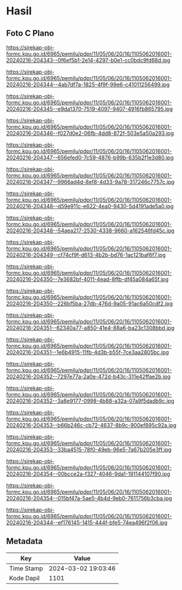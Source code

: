 # Hasil

## Foto C Plano

https://sirekap-obj-formc.kpu.go.id/6965/pemilu/pdpr/11/05/06/20/16/1105062016001-20240216-204343--0f6ef5b1-2e14-4297-b0e1-cc0bdc9fd68d.jpg

https://sirekap-obj-formc.kpu.go.id/6965/pemilu/pdpr/11/05/06/20/16/1105062016001-20240216-204344--4ab7df7a-1825-4f9f-99e6-c41011256499.jpg

https://sirekap-obj-formc.kpu.go.id/6965/pemilu/pdpr/11/05/06/20/16/1105062016001-20240216-204345--e9da1370-7519-4097-9407-4916fb865795.jpg

https://sirekap-obj-formc.kpu.go.id/6965/pemilu/pdpr/11/05/06/20/16/1105062016001-20240216-204346--f027d0e2-06fb-4dd8-872f-503e5a50a293.jpg

https://sirekap-obj-formc.kpu.go.id/6965/pemilu/pdpr/11/05/06/20/16/1105062016001-20240216-204347--656efed0-7c59-4876-b99b-635b2f1e3d80.jpg

https://sirekap-obj-formc.kpu.go.id/6965/pemilu/pdpr/11/05/06/20/16/1105062016001-20240216-204347--9966ad4d-8ef8-4d33-9a78-317246c7757c.jpg

https://sirekap-obj-formc.kpu.go.id/6965/pemilu/pdpr/11/05/06/20/16/1105062016001-20240216-204348--d59e911c-e622-4ea0-9430-5d4191ade5a0.jpg

https://sirekap-obj-formc.kpu.go.id/6965/pemilu/pdpr/11/05/06/20/16/1105062016001-20240216-204348--54aea217-2530-4338-9660-a162546fd45c.jpg

https://sirekap-obj-formc.kpu.go.id/6965/pemilu/pdpr/11/05/06/20/16/1105062016001-20240216-204349--cf74cf9f-d613-4b2b-bd76-1ac121baf6f7.jpg

https://sirekap-obj-formc.kpu.go.id/6965/pemilu/pdpr/11/05/06/20/16/1105062016001-20240216-204350--7e3682bf-4011-4ead-8ffb-df45a084a65f.jpg

https://sirekap-obj-formc.kpu.go.id/6965/pemilu/pdpr/11/05/06/20/16/1105062016001-20240216-204350--226bf5ba-27db-476d-9a05-91ac6a50cdf2.jpg

https://sirekap-obj-formc.kpu.go.id/6965/pemilu/pdpr/11/05/06/20/16/1105062016001-20240216-204351--62340a77-a850-41e4-88a6-ba23c1308bbd.jpg

https://sirekap-obj-formc.kpu.go.id/6965/pemilu/pdpr/11/05/06/20/16/1105062016001-20240216-204351--1e6b4915-11fb-4d3b-b55f-7ce3aa2805bc.jpg

https://sirekap-obj-formc.kpu.go.id/6965/pemilu/pdpr/11/05/06/20/16/1105062016001-20240216-204352--7297e77a-2a0e-472d-b43c-311e42ffae2b.jpg

https://sirekap-obj-formc.kpu.go.id/6965/pemilu/pdpr/11/05/06/20/16/1105062016001-20240216-204352--3a8e9177-0998-4b88-a32a-07a9f5dadb9c.jpg

https://sirekap-obj-formc.kpu.go.id/6965/pemilu/pdpr/11/05/06/20/16/1105062016001-20240216-204353--b66b246c-cb72-4637-8b9c-900ef895c92a.jpg

https://sirekap-obj-formc.kpu.go.id/6965/pemilu/pdpr/11/05/06/20/16/1105062016001-20240216-204353--33ba4515-78f0-49eb-96e5-7a67b205e3ff.jpg

https://sirekap-obj-formc.kpu.go.id/6965/pemilu/pdpr/11/05/06/20/16/1105062016001-20240216-204354--00bcce2a-f327-4046-9da1-191144107f90.jpg

https://sirekap-obj-formc.kpu.go.id/6965/pemilu/pdpr/11/05/06/20/16/1105062016001-20240216-204354--015bf47a-5ae5-4b4d-9eb0-7611756b3cba.jpg

https://sirekap-obj-formc.kpu.go.id/6965/pemilu/pdpr/11/05/06/20/16/1105062016001-20240216-204344--ef176145-1415-444f-bfe5-74ea496f2f06.jpg


## Metadata

| Key        | Value               |
| ---------- | ------------------- |
| Time Stamp | 2024-03-02 19:03:46 |
| Kode Dapil | 1101                |



